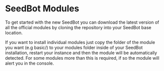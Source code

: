 # SeedBot Modules

To get started with the new SeedBot you can download the latest version of all the official modules by cloning the repository into your SeedBot base location.

If you want to install individual modules just copy the folder of the module you want (e.g basic/) to your modules folder inside of your SeedBot installation, restart your instance and then the module will be automatically detected. For some modules more than this is required, if so the module will alert you in the console.
